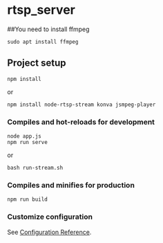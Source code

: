 # rtsp_server
##You need to install ffmpeg
```
sudo apt install ffmpeg
```

## Project setup
```
npm install
```
or
```
npm install node-rtsp-stream konva jsmpeg-player
```

### Compiles and hot-reloads for development
```
node app.js
npm run serve
```
or
```
bash run-stream.sh
```

### Compiles and minifies for production
```
npm run build
```

### Customize configuration
See [Configuration Reference](https://cli.vuejs.org/config/).

